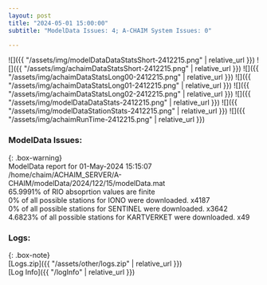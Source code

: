 ```yaml
---
layout: post
title: "2024-05-01 15:00:00"
subtitle: "ModelData Issues: 4; A-CHAIM System Issues: 0"

---
```


![]({{ "/assets/img/modelDataDataStatsShort-2412215.png" | relative_url }})
![]({{ "/assets/img/achaimDataStatsShort-2412215.png" | relative_url }})
![]({{ "/assets/img/achaimDataStatsLong00-2412215.png" | relative_url }})
![]({{ "/assets/img/achaimDataStatsLong01-2412215.png" | relative_url }})
![]({{ "/assets/img/achaimDataStatsLong02-2412215.png" | relative_url }})
![]({{ "/assets/img/modelDataDataStats-2412215.png" | relative_url }})
![]({{ "/assets/img/modelDataStationStats-2412215.png" | relative_url }})
![]({{ "/assets/img/achaimRunTime-2412215.png" | relative_url }})


### ModelData Issues:  
  
{: .box-warning}  
 ModelData report for 01-May-2024 15:15:07   
 /home/chaim/ACHAIM_SERVER/A-CHAIM/modelData/2024/122/15/modelData.mat   
 65.9991% of RIO absoprtion values are finite   
 0% of all possible stations for IONO were downloaded. x4187   
 0% of all possible stations for SENTINEL were downloaded. x3642   
 4.6823% of all possible stations for KARTVERKET were downloaded. x49   
  


### Logs:  
  
{: .box-note}  
[Logs.zip]({{ "/assets/other/logs.zip" | relative_url }})  
[Log Info]({{ "/logInfo" | relative_url }})  
